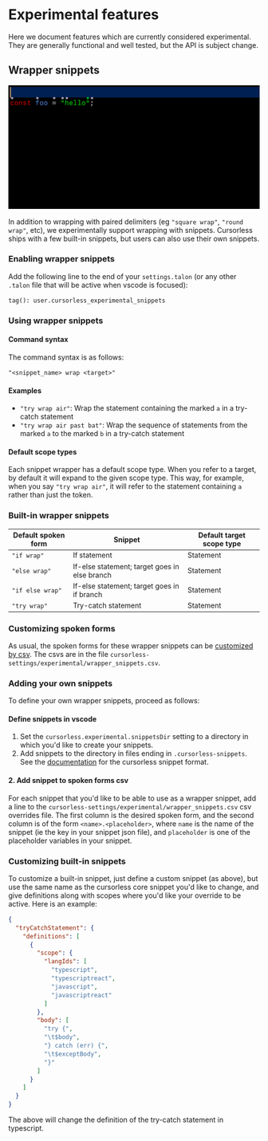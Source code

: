 # Experimental features

Here we document features which are currently considered experimental. They are generally functional and well tested, but the API is subject change.

## Wrapper snippets

![Wrapper snippet demo](images/tryWrapFine.gif)

In addition to wrapping with paired delimiters (eg `"square wrap"`, `"round wrap"`, etc), we experimentally support wrapping with snippets. Cursorless ships with a few built-in snippets, but users can also use their own snippets.

### Enabling wrapper snippets

Add the following line to the end of your `settings.talon` (or any other `.talon` file that will be active when vscode is focused):

```
tag(): user.cursorless_experimental_snippets
```

### Using wrapper snippets

#### Command syntax

The command syntax is as follows:

```
"<snippet_name> wrap <target>"
```

#### Examples

- `"try wrap air"`: Wrap the statement containing the marked `a` in a try-catch statement
- `"try wrap air past bat"`: Wrap the sequence of statements from the marked `a` to the marked `b` in a try-catch statement

#### Default scope types

Each snippet wrapper has a default scope type. When you refer to a target, by default it will expand to the given scope type. This way, for example, when you say `"try wrap air"`, it will refer to the statement containing `a` rather than just the token.

### Built-in wrapper snippets

| Default spoken form | Snippet                                       | Default target scope type |
| ------------------- | --------------------------------------------- | ------------------------- |
| `"if wrap"`         | If statement                                  | Statement                 |
| `"else wrap"`       | If-else statement; target goes in else branch | Statement                 |
| `"if else wrap"`    | If-else statement; target goes in if branch   | Statement                 |
| `"try wrap"`        | Try-catch statement                           | Statement                 |

### Customizing spoken forms

As usual, the spoken forms for these wrapper snippets can be [customized by csv](customization.md). The csvs are in the file `cursorless-settings/experimental/wrapper_snippets.csv`.

### Adding your own snippets

To define your own wrapper snippets, proceed as follows:

#### Define snippets in vscode

1. Set the `cursorless.experimental.snippetsDir` setting to a directory in which you'd like to create your snippets.
2. Add snippets to the directory in files ending in `.cursorless-snippets`. See the [documentation](https://github.com/pokey/cursorless-vscode/tree/main/docs/experimental/snippets.md) for the cursorless snippet format.

#### 2. Add snippet to spoken forms csv

For each snippet that you'd like to be able to use as a wrapper snippet, add a line to the `cursorless-settings/experimental/wrapper_snippets.csv` csv overrides file. The first column is the desired spoken form, and the second column is of the form `<name>.<placeholder>`, where `name` is the name of the snippet (ie the key in your snippet json file), and `placeholder` is one of the placeholder variables in your snippet.

### Customizing built-in snippets

To customize a built-in snippet, just define a custom snippet (as above), but
use the same name as the cursorless core snippet you'd like to change, and give
definitions along with scopes where you'd like your override to be active. Here
is an example:

```json
{
  "tryCatchStatement": {
    "definitions": [
      {
        "scope": {
          "langIds": [
            "typescript",
            "typescriptreact",
            "javascript",
            "javascriptreact"
          ]
        },
        "body": [
          "try {", 
          "\t$body", 
          "} catch (err) {", 
          "\t$exceptBody", 
          "}"
        ]
      }
    ]
  }
}
```

The above will change the definition of the try-catch statement in typescript.
